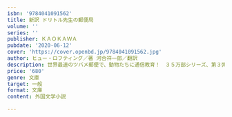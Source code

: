 ```yaml
---
isbn: '9784041091562'
title: 新訳 ドリトル先生の郵便局
volume: ''
series: ''
publisher: ＫＡＯＫＡＷＡ
pubdate: '2020-06-12'
cover: 'https://cover.openbd.jp/9784041091562.jpg'
author: ヒュー・ロフティング／著 河合祥一郎／翻訳
description: 世界最速のツバメ郵便で、動物たちに通信教育！　３５万部シリーズ、第３弾
price: '680'
genre: 文庫
target: 一般
format: 文庫
content: 外国文学小説

---
```


